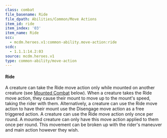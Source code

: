 ```yaml
---
class: combat
file_basename: Ride
file_dpath: Abilities/Common/Move Actions
item_id: ride
item_index: '03'
item_name: Ride
scc:
  - mcdm.heroes.v1:common-ability.move-action:ride
scdc:
  - 1.1.1:14.2:03
source: mcdm.heroes.v1
type: common-ability/move-action
---
```


#### Ride

A creature can take the Ride move action only while mounted on another creature (see [Mounted Combat](#page-293-0) below). When a creature takes the Ride move action, they cause their mount to move up to the mount's speed, taking the rider with them. Alternatively, a creature can use the Ride move action to have their mount use the Disengage move action as a free triggered action. A creature can use the Ride move action only once per round. A mounted creature can only have this move action applied to them once per round. This movement can be broken up with the rider's maneuver and main action however they wish.
